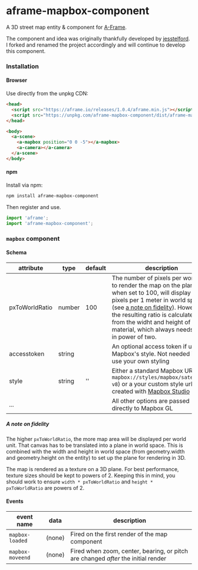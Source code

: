 # aframe-mapbox-component

A 3D street map entity & component for [A-Frame](https://aframe.io).


The component and idea was originally thankfully developed by [jesstelford](https://github.com/jesstelford). I forked and renamed the project accordingly and will continue to develop this component.

### Installation

#### Browser

Use directly from the unpkg CDN:

```html
<head>
  <script src="https://aframe.io/releases/1.0.4/aframe.min.js"></script>
  <script src="https://unpkg.com/aframe-mapbox-component/dist/aframe-mapbox-component.min.js"></script>
</head>

<body>
  <a-scene>
    <a-mapbox position="0 0 -5"></a-mapbox>
    <a-camera></a-camera>
  </a-scene>
</body>
```

#### npm

Install via npm:

```bash
npm install aframe-mapbox-component
```

Then register and use.

```javascript
import 'aframe';
import 'aframe-mapbox-component';
```

### `mapbox` component

#### Schema

| attribute | type | default | description |
|---|---|---|---|
| pxToWorldRatio | number | 100 | The number of pixels per world unit to render the map on the plane. ie; when set to 100, will display 100 pixels per 1 meter in world space. (see [a note on fidelity](#a-note-on-fidelity)). However the resulting ratio is calculated from the widht and height of the material, which always needs to be in power of two. |
| accesstoken | string | | An optional access token if using Mapbox's style. Not needed if you use your own styling |
| style | string | '' | Either a standard Mapbox URL (like `mapbox://styles/mapbox/satellite-v8`) or a your custom style url created with [Mapbox Studio](https://www.mapbox.com/mapbox-studio/) |
| ... | | | All other options are passed directly to Mapbox GL |

##### A note on fidelity

The higher `pxToWorldRatio`, the more map area will be displayed per world
unit. That canvas has to be translated into a plane in world space. This is
combined with the width and height in world space (from geometry.width and
geometry.height on the entity) to set up the plane for rendering in 3D.

The map is rendered as a texture on a 3D plane. For best performance, texture
sizes should be kept to powers of 2. Keeping this in mind, you should work to
ensure `width * pxToWorldRatio` and `height * pxToWorldRatio` are powers of 2.

#### Events

| event name | data | description |
|---|---|---|
| `mapbox-loaded` | (none) | Fired on the first render of the map component |
| `mapbox-moveend` | (none) | Fired when zoom, center, bearing, or pitch are changed _after_ the initial render |
